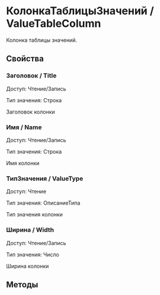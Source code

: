 
# КолонкаТаблицыЗначений / ValueTableColumn
      

      
    
    
Колонка таблицы значений.


  
  
## Свойства
    
### Заголовок / Title
Доступ: Чтение/Запись

Тип значения: Строка

    
    
Заголовок колонки


  
  
### Имя / Name
Доступ: Чтение/Запись

Тип значения: Строка

    
    
Имя колонки


  
  
### ТипЗначения / ValueType
Доступ: Чтение

Тип значения: ОписаниеТипа

    
    
Тип значения колонки


  
  
### Ширина / Width
Доступ: Чтение/Запись

Тип значения: Число

    
    
Ширина колонки


  
  
## Методы
    
    